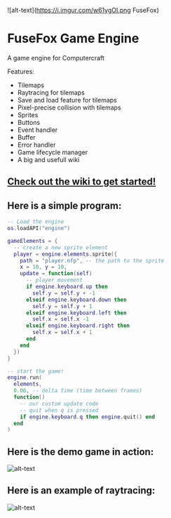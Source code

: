 ![alt-text](https://i.imgur.com/w61ygOI.png FuseFox)
# FuseFox Game Engine
A game engine for Computercraft

Features:
* Tilemaps
* Raytracing for tilemaps
* Save and load feature for tilemaps
* Pixel-precise collision with tilemaps
* Sprites
* Buttons
* Event handler
* Buffer
* Error handler
* Game lifecycle manager
* A big and usefull wiki

## [Check out the wiki to get started!](https://github.com/Jummit/Pinwyn-Engine/wiki)

## Here is a simple program:
``` lua
-- Load the engine
os.loadAPI("engine")

gameElements = {
  -- create a new sprite element
  player = engine.elements.sprite({
    path = "player.nfp", -- the path to the sprite
    x = 10, y = 10,
    update = function(self)
      -- player movement
      if engine.keyboard.up then
        self.y = self.y + -1
      elseif engine.keyboard.down then
        self.y = self.y + 1
      elseif engine.keyboard.left then
        self.x = self.x -1
      elseif engine.keyboard.right then
        self.x = self.x + 1
      end
    end
  })
}

-- start the game!
engine.run(
  elements,
  0.06, -- delta time (time between frames)
  function()
    -- our custom update code
    -- quit when q is pressed
    if engine.keyboard.q then engine.quit() end
  end
)
```
## Here is the demo game in action:
![alt-text](https://i.imgur.com/1kixxsB.png "Demo Game")
## Here is an example of raytracing:
![alt-text](https://i.imgur.com/DlRCuUj.png "Raytracing Game")

